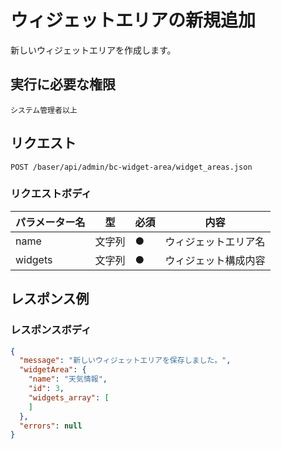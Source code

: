 # ウィジェットエリアの新規追加

新しいウィジェットエリアを作成します。

## 実行に必要な権限

```
システム管理者以上
```

## リクエスト
```
POST /baser/api/admin/bc-widget-area/widget_areas.json
```

### リクエストボディ

| パラメーター名   | 型   | 必須  | 内容        |
|-----------|-----|-----|-----------|
| name   | 文字列  | ●   | ウィジェットエリア名       |
| widgets   | 文字列  | ●   | ウィジェット構成内容       |

## レスポンス例

### レスポンスボディ

```json
{
  "message": "新しいウィジェットエリアを保存しました。",
  "widgetArea": {
    "name": "天気情報",
    "id": 3,
    "widgets_array": [
    ]
  },
  "errors": null
}

```
